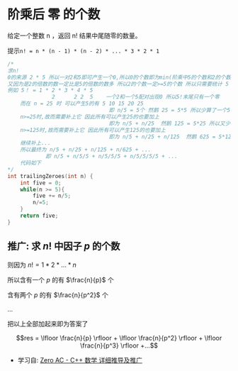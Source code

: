 # 阶乘后 零 的个数
给定一个整数 n ，返回 n! 结果中尾随零的数量。

提示`n! = n * (n - 1) * (n - 2) * ... * 3 * 2 * 1`


```C++
/*
求n!
0的来源 2 * 5 所以一对2和5即可产生一个0,所以0的个数即为min(阶乘中5的个数和2的个数) 
又因为是2的倍数的数一定比是5的倍数的数多 所以2的个数一定>=5的个数 所以只需要统计 5 的个数了
例如 5！ = 1 * 2 * 3 * 4 * 5
              2      2 2  5    一个2和一个5配对出现0 所以5!末尾只有一个零
    而在 n = 25 时 可以产生5的有 5 10 15 20 25 
                                即 n/5 = 5个 然鹅 25 = 5*5 所以少算了一个5 
    n>=25时,故而需要补上它 因此所有可以产生25的也要加上 
                                即为 n/5 + n/25  然鹅 125 = 5*25 所以又少算了一个5
    n>=125时,故而需要补上它 因此所有可以产生125的也要加上
                                即为 n/5 + n/25 + n/125  然鹅 625 = 5*125 所以又少算了一个5
    继续补上...
    所以最终为 n/5 + n/25 + n/125 + n/625 + ... 
            即 n/5 + n/5/5 + n/5/5/5 + n/5/5/5/5 + ... 
    代码如下
*/
int trailingZeroes(int n) {
    int five = 0;
    while(n >= 5){
        five += n/5;
        n/=5;
    }
    return five;
}
```

## 推广: 求 $n!$ 中因子 $p$ 的个数
则因为 $n! = 1*2*...*n$

所以含有一个 $p$ 的有 $\frac{n}{p}$ 个

含有两个 $p$ 的有 $\frac{n}{p^2}$ 个

...

把以上全部加起来即为答案了

$$res = \lfloor \frac{n}{p} \rfloor + \lfloor \frac{n}{p^2} \rfloor + \lfloor \frac{n}{p^3} \rfloor +...$$

- 学习自: [Zero AC - C++ 数学 详细推导及推广](https://leetcode.cn/problems/factorial-trailing-zeroes/solutions/34960/c-shu-xue-xiang-xi-tui-dao-by-zeroac)